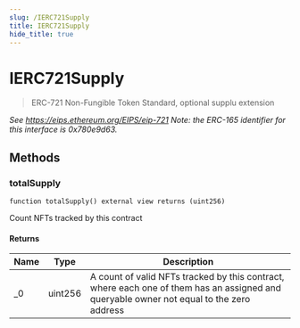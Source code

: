 ```yaml
---
slug: /IERC721Supply
title: IERC721Supply
hide_title: true
---
```


# IERC721Supply

> ERC-721 Non-Fungible Token Standard, optional supplu extension

_See https://eips.ethereum.org/EIPS/eip-721 Note: the ERC-165 identifier for this interface is 0x780e9d63._

## Methods

### totalSupply

```solidity
function totalSupply() external view returns (uint256)
```

Count NFTs tracked by this contract

#### Returns

| Name | Type    | Description                                                                                                                              |
| ---- | ------- | ---------------------------------------------------------------------------------------------------------------------------------------- |
| \_0  | uint256 | A count of valid NFTs tracked by this contract, where each one of them has an assigned and queryable owner not equal to the zero address |
